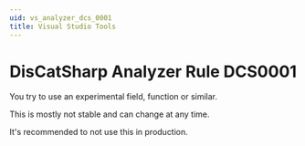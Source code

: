 ```yaml
---
uid: vs_analyzer_dcs_0001
title: Visual Studio Tools
---
```


# DisCatSharp Analyzer Rule DCS0001

You try to use an experimental field, function or similar.

This is mostly not stable and can change at any time.

It's recommended to not use this in production.
